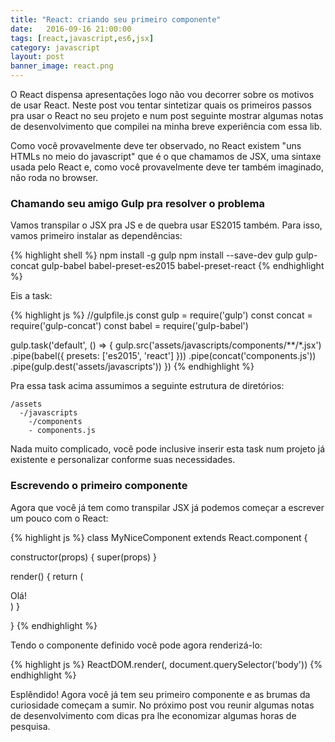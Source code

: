 ```yaml
---
title: "React: criando seu primeiro componente"
date:   2016-09-16 21:00:00
tags: [react,javascript,es6,jsx]
category: javascript
layout: post
banner_image: react.png
---
```


O React dispensa apresentações logo não vou decorrer sobre os motivos de usar React. Neste post vou tentar sintetizar quais os primeiros passos pra usar o React no seu projeto e num post seguinte mostrar algumas notas de desenvolvimento que compilei na minha breve experiência com essa lib. 

<!--more-->

Como você provavelmente deve ter observado, no React existem "uns HTMLs no meio do javascript" que é o que chamamos de JSX, uma sintaxe usada pelo React e, como você provavelmente deve ter também imaginado, não roda no browser.

### Chamando seu amigo Gulp pra resolver o problema

Vamos transpilar o JSX pra JS e de quebra usar ES2015 também. Para isso, vamos primeiro instalar as dependências:

{% highlight shell %}
npm install -g gulp
npm install --save-dev gulp gulp-concat gulp-babel babel-preset-es2015 babel-preset-react
{% endhighlight %}

Eis a task:  
  
{% highlight js %}
//gulpfile.js
const gulp = require('gulp')
const concat = require('gulp-concat')
const babel = require('gulp-babel')

gulp.task('default', () => {
  gulp.src('assets/javascripts/components/**/*.jsx')
    .pipe(babel({
      presets: ['es2015', 'react']
    }))
    .pipe(concat('components.js'))
    .pipe(gulp.dest('assets/javascripts'))
})
{% endhighlight %}

Pra essa task acima assumimos a seguinte estrutura de diretórios:

    /assets
      -/javascripts
        -/components
        - components.js     

Nada muito complicado, você pode inclusive inserir esta task num projeto já existente e personalizar conforme suas necessidades.

### Escrevendo o primeiro componente

Agora que você já tem como transpilar JSX já podemos começar a escrever um pouco com o React:

{% highlight js %}
class MyNiceComponent extends React.component {
  
  constructor(props) {
    super(props)
  }
  
  render() {
    return (
      <div>Olá!</div>
    )
  }
  
}
{% endhighlight %}

Tendo o componente definido você pode agora renderizá-lo:

{% highlight js %}
ReactDOM.render(<MyNiceComponent />, document.querySelector('body'))
{% endhighlight %}

Esplêndido! Agora você já tem seu primeiro componente e as brumas da curiosidade começam a sumir. No próximo post vou reunir algumas notas de desenvolvimento com dicas pra lhe economizar algumas horas de pesquisa.
